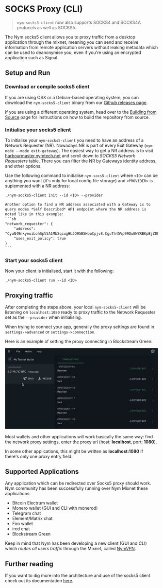 # SOCKS Proxy (CLI)

> `nym-socks5-client` now also supports SOCKS4 and SOCKS4A protocols as well as SOCKS5.

The Nym socks5 client allows you to proxy traffic from a desktop application through the mixnet, meaning you can send and receive information from remote application servers without leaking metadata which can be used to deanonymise you, even if you're using an encrypted application such as Signal.

## Setup and Run

### Download or compile socks5 client

If you are using OSX or a Debian-based operating system, you can download the `nym-socks5-client` binary from our [Github releases page](https://github.com/nymtech/nym/releases).

If you are using a different operating system, head over to the [Building from Source](https://nymtech.net/docs/binaries/building-nym.html) page for instructions on how to build the repository from source.

### Initialise your socks5 client

To initialise your `nym-socks5-client` you need to have an address of a Network Requester (NR). Nowadays NR is part of every Exit Gateway (`nym-node --mode exit-gateway`). The easiest way to get a NR address is to visit [harbourmaster.nymtech.net](https://harbourmaster.nymtech.net/) and scroll down to *SOCKS5 Network Requesters* table. There you can filter the NR by Gateways identity address, and other options.

Use the following command to initialise `nym-socs5-client` where `<ID>` can be anything you want (it's only for local config file storage) and `<PROVIDER>` is suplemented with a NR address:

```
./nym-socks5-client init --id <ID> --provider
```

~~~admonish tip
Another option to find a NR address associated with a Gateway is to query nodes *Self Described* API endpoint where the NR address is noted like in this example:
```sh
"network_requester": {
    "address": "CyuN49nkyeuiLohSpV5A1MbSqcugHLJQ95B5HooCpjv8.CguTh45Vp99QuGWZRBKpBjZDQbsJaHaXqAMGyc4Qhkzp@2w5RduXRqxKgHt1wtp4qGA4AfXaBj8TuUj1LvcPe2Ea1",
    "uses_exit_policy": true
}
```
~~~

### Start your socks5 client
Now your client is initialised, start it with the following:

```
./nym-socks5-client run --id <ID>
```

## Proxying traffic
After completing the steps above, your local `nym-socks5-client` will be listening on `localhost:1080` ready to proxy traffic to the Network Requester set as the `--provider` when initialising.

When trying to connect your app, generally the proxy settings are found in `settings->advanced` or `settings->connection`.

Here is an example of setting the proxy connecting in Blockstream Green:

![Blockstream Green settings](../images/blockstream-green.gif)

Most wallets and other applications will work basically the same way: find the network proxy settings, enter the proxy url (host: **localhost**, port: **1080**).

In some other applications, this might be written as **localhost:1080** if there's only one proxy entry field.

## Supported Applications

Any application which can be redirected over Socks5 proxy should work. Nym community has been successfully running over Nym Mixnet these applications:

- Bitcoin Electrum wallet
- Monero wallet (GUI and CLI with monerod)
- Telegram chat
- Element/Matrix chat
- Firo wallet
- ircd chat
- Blockstream Green

Keep in mind that Nym has been developing a new client (GUI and CLI) which *routes all users traffic* through the Mixnet, called [NymVPN](https://nymvpn.com).

## Further reading

If you want to dig more into the architecture and use of the socks5 client check out its documentation [here](https://nymtech.net/docs/clients/socks5-client.html).
